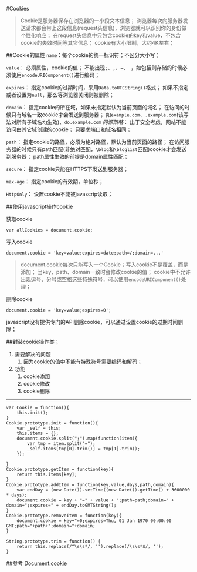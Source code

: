 #Cookies
> Cookie是服务器保存在浏览器的一小段文本信息；
> 浏览器每次向服务器发送请求都会带上这段信息(request头信息)，浏览器就可以识别你的身份做个性化响应；
> 在request头信息中只包含cookie的key和value，不包含cookie的失效时间等其它信息；
> cookie有大小限制，大约4K左右；

##Cookie的属性
`name`：每个cookie的统一标识符；不区分大小写；

`value`：
必须属性，cookie的值；
不能出现`;`、`,`、`=`、` `，如包括则存储的时候必须使用`encodeURIComponent()`进行编码；

`expires`：
指定cookie的过期时间，采用`Data.toUTCString()`格式；
如果不指定或者设置为`null`，那么等浏览器关闭则被删除；

`domain`：
指定cookie的所在域，如果未指定默认为当前页面的域名；
在访问的时候只有域名一致cookie才会发送到服务器；
如`example.com`、`.example.com`(该写法对所有子域名均生效)、`do.example.com`
*同源策略*：
出于安全考虑，网站不能访问由其它域创建的cookie；
只要求端口和域名相同；

`path`：
指定cookie的路径，必须为绝对路径，默认为当前页面的路径；
在访问服务器的时候只有path匹配(非绝对匹配，`\blog`和`\bloglist`匹配)cookie才会发送到服务器；
path属性生效的前提是domain属性匹配；

`secure`：
指定cookie只能在HTTPS下发送到服务器；

`max-age`：
指定cookie的有效期，单位秒；

`HttpOnly`：
设置cookie不能被javascrip读取；

##使用javascript操作cookie

获取cookie
	
	var allCookies = document.cookie;

写入cookie

	document.cookie = 'key=value;expires=date;path=/;domain=...'

> document.cookie每次只能写入一个Cookie；写入cookie不是覆盖，而是添加；
> 当key、path、domain一致时会修改cookie的值；
> cookie中不允许出现逗号、分号或空格这些特殊符号，可以使用`encodeURIComponent()`处理；
> 

删除cookie

	document.cookie = 'key=value;expires=0';

javascript没有提供专门的API删除cookie，可以通过设置cookie的过期时间删除；


##封装cookie操作类；

1. 需要解决的问题
	1. 因为cookie的值中不能有特殊符号需要编码和解码；
2. 功能
	1. cookie添加
	2. cookie修改
	3. cookie删除

---

	var Cookie = function(){
		this.init();
	}
	Cookie.prototype.init = function(){
		var _self = this;
		this.items = {};
		document.cookie.split(";").map(function(item){
			var tmp = item.split("=");
			_self.items[tmp[0].trim()] = tmp[1].trim();
		});

	}
	Cookie.prototype.getItem = function(key){
		return this.items[key];
	}
	Cookie.prototype.addItem = function(key,value,days,path,domain){
		var endDay = (new Date()).setTime((new Date()).getTime() + 3600000 * days);
		document.cookie = key + "=" + value + ";path=path;domain=" + domain+";expires=" + endDay.toGMTString();
	}
	Cookie.prototype.removeItem = function(key){
		document.cookie = key+"=0;expires=Thu, 01 Jan 1970 00:00:00 GMT;path="+path+";domain="+domain;
	}

	String.prototype.trim = function() {
		return this.replace(/^\s\s*/, '').replace(/\s\s*$/, '');
	}

##参考
[Document.cookie](https://developer.mozilla.org/zh-CN/docs/Web/API/Document/cookie)
